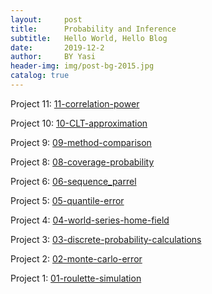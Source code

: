 ```yaml
---
layout:     post   				   
title:      Probability and Inference 				
subtitle:   Hello World, Hello Blog 
date:       2019-12-2			
author:     BY Yasi 					
header-img: img/post-bg-2015.jpg 	
catalog: true 						
---
```


Project 11:
[11-correlation-power](https://yasiwang0315.github.io/Probability-and-Inference-Portfolio-Wang-Yasi/11-correlation-power/writeup.nb.html)

Project 10:
[10-CLT-approximation](https://yasiwang0315.github.io/Probability-and-Inference-Portfolio-Wang-Yasi/10-CLT-approximation/writeup.nb.html)

Project 9:
[09-method-comparison](https://yasiwang0315.github.io/Probability-and-Inference-Portfolio-Wang-Yasi/09-method-comparison/writeup.nb.html)

Project 8:
[08-coverage-probability](https://yasiwang0315.github.io/Probability-and-Inference-Portfolio-Wang-Yasi/08-coverage-probability/writeup.nb.html)

Project 6:
[06-sequence_parrel](https://yasiwang0315.github.io/Probability-and-Inference-Portfolio-Wang-Yasi/blob/master/06-sequence_parrel/writeup.nb.html)

Project 5:
[05-quantile-error](https://yasiwang0315.github.io/Probability-and-Inference-Portfolio-Wang-Yasi/05-quantile-error/writeup.html)

Project 4:
[04-world-series-home-field](https://yasiwang0315.github.io/Probability-and-Inference-Portfolio-Wang-Yasi/04-world-series-home-field/writeup.html)

Project 3:
[03-discrete-probability-calculations](https://yasiwang0315.github.io/Probability-and-Inference-Portfolio-Wang-Yasi/03-discrete-probability-calculations/writeup.html)

Project 2:
[02-monte-carlo-error](https://yasiwang0315.github.io/Probability-and-Inference-Portfolio-Wang-Yasi/02-monte-carlo-error/02-monte-carlo-error.nb.html)

Project 1:
[01-roulette-simulation](https://yasiwang0315.github.io/Probability-and-Inference-Portfolio-Wang-Yasi/01-roulette-simulation/writeup.nb.html)
